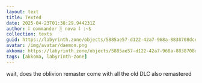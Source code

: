 ```yaml
---
layout: text
title: Texted
date: 2025-04-23T01:38:29.944231Z
author: ⸸ commander ░ nova ⸸ :~$
collection: texts
guid: https://labyrinth.zone/objects/5885ae57-d122-42a7-968a-8838708dcecc
avatar: /img/avatar/daemon.png
akkoma: https://labyrinth.zone/objects/5885ae57-d122-42a7-968a-8838708dcecc
tags: [akkoma, labyrinth-zone]
---
```


<p>wait, does the oblivion remaster come with all the old DLC also remastered</p>